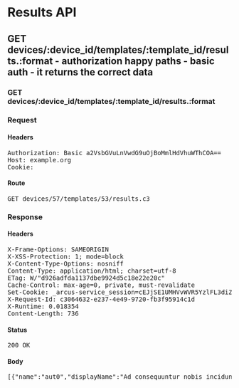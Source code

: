# Results API

## GET devices/:device_id/templates/:template_id/results.:format - authorization happy paths - basic auth - it returns the correct data

### GET devices/:device_id/templates/:template_id/results.:format
### Request

#### Headers

<pre>Authorization: Basic a2VsbGVuLnVwdG9uOjBoMmlHdVhuWThCOA==
Host: example.org
Cookie: </pre>

#### Route

<pre>GET devices/57/templates/53/results.c3</pre>

### Response

#### Headers

<pre>X-Frame-Options: SAMEORIGIN
X-XSS-Protection: 1; mode=block
X-Content-Type-Options: nosniff
Content-Type: application/html; charset=utf-8
ETag: W/&quot;d926adfda1137dbe9924d5c18e22e20c&quot;
Cache-Control: max-age=0, private, must-revalidate
Set-Cookie: _arcus-service_session=cEJjSE1UMHVvWVR5YzlFL3diZW9YdU9RbnVqTlFnRnQ1OVFtaXVEUHRJSFI1TjZ6bkpKL2ZFU3BBR1A0YUE5aTYyVk1GREVqLytGWWdJemFUMmtxVVE9PS0tT3hmbDdUMXo1cHRtdUYrdEphbDhiQT09--525469f0d06f92973328b29502f896a3a3d11c37; path=/; HttpOnly
X-Request-Id: c3064632-e237-4e49-9720-fb3f95914c1d
X-Runtime: 0.018354
Content-Length: 736</pre>

#### Status

<pre>200 OK</pre>

#### Body

<pre>[{"name":"aut0","displayName":"Ad consequuntur nobis incidunt magnam et neque beatae.0"},{"name":"repudiandae1","displayName":"Id ut dolor aut laboriosam.1"},{"name":"recusandae2","displayName":"Nemo omnis nobis rem quia provident.2"},{"name":"unde3","displayName":"Quaerat et sed possimus.3"},{"name":"reiciendis4","displayName":"Commodi debitis sint ipsum suscipit.4"},{"name":"mollitia5","displayName":"Mollitia tenetur asperiores nam deleniti vitae provident ut dolor.5"},{"name":"saepe6","displayName":"Eum ut dolor minus iure sint.6"},{"name":"blanditiis7","displayName":"Qui quaerat esse provident quis.7"},{"name":"aut8","displayName":"Ipsam aut ea dolor magnam.8"},{"name":"culpa9","displayName":"Aut ex omnis nesciunt est.9"}]</pre>

